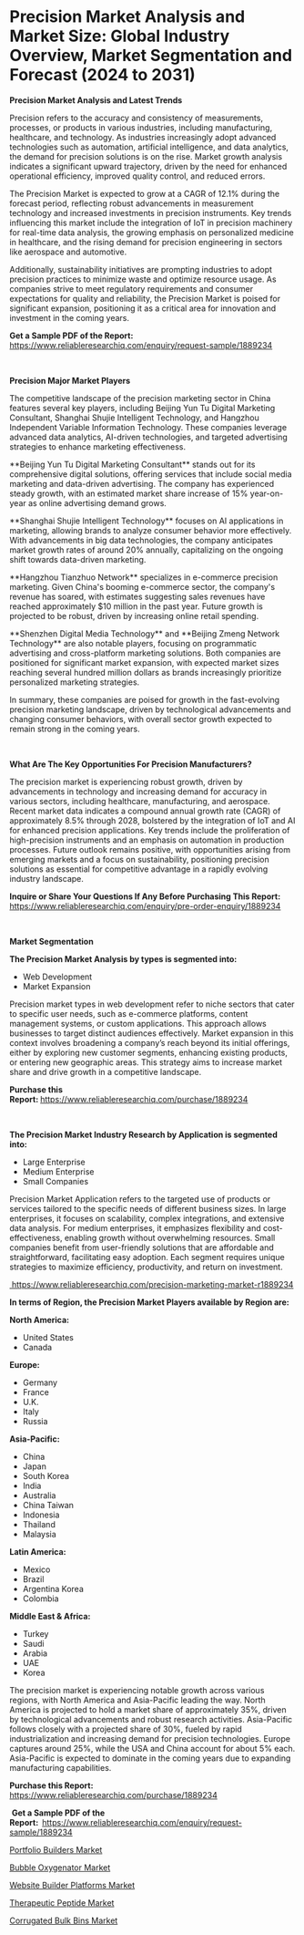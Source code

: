 <p><h1>Precision Market Analysis and Market Size: Global Industry Overview, Market Segmentation and Forecast (2024 to 2031)</h1></p><p><strong>Precision Market Analysis and Latest Trends</strong></p>
<p><p>Precision refers to the accuracy and consistency of measurements, processes, or products in various industries, including manufacturing, healthcare, and technology. As industries increasingly adopt advanced technologies such as automation, artificial intelligence, and data analytics, the demand for precision solutions is on the rise. Market growth analysis indicates a significant upward trajectory, driven by the need for enhanced operational efficiency, improved quality control, and reduced errors.</p><p>The Precision Market is expected to grow at a CAGR of 12.1% during the forecast period, reflecting robust advancements in measurement technology and increased investments in precision instruments. Key trends influencing this market include the integration of IoT in precision machinery for real-time data analysis, the growing emphasis on personalized medicine in healthcare, and the rising demand for precision engineering in sectors like aerospace and automotive.</p><p>Additionally, sustainability initiatives are prompting industries to adopt precision practices to minimize waste and optimize resource usage. As companies strive to meet regulatory requirements and consumer expectations for quality and reliability, the Precision Market is poised for significant expansion, positioning it as a critical area for innovation and investment in the coming years.</p></p>
<p><strong>Get a Sample PDF of the Report:&nbsp;</strong> <a href="https://www.reliableresearchiq.com/enquiry/request-sample/1889234?utm_campaign=1782&utm_medium=2&utm_source=Github&utm_content=ia&utm_term=24102024&utm_id=precision">https://www.reliableresearchiq.com/enquiry/request-sample/1889234</a></p>
<p>&nbsp;</p>
<p><strong>Precision Major Market Players</strong></p>
<p><p>The competitive landscape of the precision marketing sector in China features several key players, including Beijing Yun Tu Digital Marketing Consultant, Shanghai Shujie Intelligent Technology, and Hangzhou Independent Variable Information Technology. These companies leverage advanced data analytics, AI-driven technologies, and targeted advertising strategies to enhance marketing effectiveness.</p><p>**Beijing Yun Tu Digital Marketing Consultant** stands out for its comprehensive digital solutions, offering services that include social media marketing and data-driven advertising. The company has experienced steady growth, with an estimated market share increase of 15% year-on-year as online advertising demand grows.</p><p>**Shanghai Shujie Intelligent Technology** focuses on AI applications in marketing, allowing brands to analyze consumer behavior more effectively. With advancements in big data technologies, the company anticipates market growth rates of around 20% annually, capitalizing on the ongoing shift towards data-driven marketing.</p><p>**Hangzhou Tianzhuo Network** specializes in e-commerce precision marketing. Given China's booming e-commerce sector, the company's revenue has soared, with estimates suggesting sales revenues have reached approximately $10 million in the past year. Future growth is projected to be robust, driven by increasing online retail spending.</p><p>**Shenzhen Digital Media Technology** and **Beijing Zmeng Network Technology** are also notable players, focusing on programmatic advertising and cross-platform marketing solutions. Both companies are positioned for significant market expansion, with expected market sizes reaching several hundred million dollars as brands increasingly prioritize personalized marketing strategies.</p><p>In summary, these companies are poised for growth in the fast-evolving precision marketing landscape, driven by technological advancements and changing consumer behaviors, with overall sector growth expected to remain strong in the coming years.</p></p>
<p>&nbsp;</p>
<p><strong>What Are The Key Opportunities For Precision Manufacturers?</strong></p>
<p><p>The precision market is experiencing robust growth, driven by advancements in technology and increasing demand for accuracy in various sectors, including healthcare, manufacturing, and aerospace. Recent market data indicates a compound annual growth rate (CAGR) of approximately 8.5% through 2028, bolstered by the integration of IoT and AI for enhanced precision applications. Key trends include the proliferation of high-precision instruments and an emphasis on automation in production processes. Future outlook remains positive, with opportunities arising from emerging markets and a focus on sustainability, positioning precision solutions as essential for competitive advantage in a rapidly evolving industry landscape.</p></p>
<p><strong>Inquire or Share Your Questions If Any Before Purchasing This Report:</strong> <a href="https://www.reliableresearchiq.com/enquiry/pre-order-enquiry/1889234?utm_campaign=1782&utm_medium=2&utm_source=Github&utm_content=ia&utm_term=24102024&utm_id=precision">https://www.reliableresearchiq.com/enquiry/pre-order-enquiry/1889234</a></p>
<p>&nbsp;</p>
<p><strong>Market Segmentation</strong></p>
<p><strong>The Precision Market Analysis by types is segmented into:</strong></p>
<p><ul><li>Web Development</li><li>Market Expansion</li></ul></p>
<p><p>Precision market types in web development refer to niche sectors that cater to specific user needs, such as e-commerce platforms, content management systems, or custom applications. This approach allows businesses to target distinct audiences effectively. Market expansion in this context involves broadening a company’s reach beyond its initial offerings, either by exploring new customer segments, enhancing existing products, or entering new geographic areas. This strategy aims to increase market share and drive growth in a competitive landscape.</p></p>
<p><strong>Purchase this Report:&nbsp;</strong><a href="https://www.reliableresearchiq.com/purchase/1889234?utm_campaign=1782&utm_medium=2&utm_source=Github&utm_content=ia&utm_term=24102024&utm_id=precision">https://www.reliableresearchiq.com/purchase/1889234</a></p>
<p>&nbsp;</p>
<p><strong>The Precision Market Industry Research by Application is segmented into:</strong></p>
<p><ul><li>Large Enterprise</li><li>Medium Enterprise</li><li>Small Companies</li></ul></p>
<p><p>Precision Market Application refers to the targeted use of products or services tailored to the specific needs of different business sizes. In large enterprises, it focuses on scalability, complex integrations, and extensive data analysis. For medium enterprises, it emphasizes flexibility and cost-effectiveness, enabling growth without overwhelming resources. Small companies benefit from user-friendly solutions that are affordable and straightforward, facilitating easy adoption. Each segment requires unique strategies to maximize efficiency, productivity, and return on investment.</p></p>
<p><a href="https://www.reliableresearchiq.com/precision-marketing-market-r1889234?utm_campaign=1782&utm_medium=2&utm_source=Github&utm_content=ia&utm_term=24102024&utm_id=precision">&nbsp;https://www.reliableresearchiq.com/precision-marketing-market-r1889234</a></p>
<p><strong>In terms of Region, the Precision Market Players available by Region are:</strong></p>
<p>
    <p> <strong> North America: </strong>
        <ul>
            <li>United States</li>
            <li>Canada</li>
        </ul>
        </p> 
    <p> <strong> Europe: </strong>
        <ul>
            <li>Germany</li>
            <li>France</li>
            <li>U.K.</li>
            <li>Italy</li>
            <li>Russia</li>
        </ul>
        </p> 
    <p> <strong> Asia-Pacific: </strong>
        <ul>
            <li>China</li>
            <li>Japan</li>
            <li>South Korea</li>
            <li>India</li>
            <li>Australia</li>
            <li>China Taiwan</li>
            <li>Indonesia</li>
            <li>Thailand</li>
            <li>Malaysia</li>
        </ul>
        </p> 
    <p> <strong> Latin America: </strong>
        <ul>
            <li>Mexico</li>
            <li>Brazil</li>
            <li>Argentina Korea</li>
            <li>Colombia</li>
        </ul>
        </p> 
    <p> <strong> Middle East & Africa: </strong>
        <ul>
            <li>Turkey</li>
            <li>Saudi</li>
            <li>Arabia</li>
            <li>UAE</li>
            <li>Korea</li>
        </ul>
    </p>
    </p>
<p><p>The precision market is experiencing notable growth across various regions, with North America and Asia-Pacific leading the way. North America is projected to hold a market share of approximately 35%, driven by technological advancements and robust research activities. Asia-Pacific follows closely with a projected share of 30%, fueled by rapid industrialization and increasing demand for precision technologies. Europe captures around 25%, while the USA and China account for about 5% each. Asia-Pacific is expected to dominate in the coming years due to expanding manufacturing capabilities.</p></p>
<p><strong>Purchase this Report: </strong><a href="https://www.reliableresearchiq.com/purchase/1889234?utm_campaign=1782&utm_medium=2&utm_source=Github&utm_content=ia&utm_term=24102024&utm_id=precision">https://www.reliableresearchiq.com/purchase/1889234</a></p>
<p>&nbsp;<strong>Get a Sample PDF of the Report:&nbsp;&nbsp;</strong><a href="https://www.reliableresearchiq.com/enquiry/request-sample/1889234?utm_campaign=1782&utm_medium=2&utm_source=Github&utm_content=ia&utm_term=24102024&utm_id=precision">https://www.reliableresearchiq.com/enquiry/request-sample/1889234</a></p>
<p><strong></strong></p>
<p><p><a href="https://www.linkedin.com/pulse/portfolio-builders-market-penetration-strategies-untapped-ybtye?utm_campaign=1782&utm_medium=2&utm_source=Github&utm_content=ia&utm_term=24102024&utm_id=precision">Portfolio Builders Market</a></p><p><a href="https://www.linkedin.com/pulse/disruption-innovation-bubble-oxygenator-industry-market-analysis-nafhe?utm_campaign=1782&utm_medium=2&utm_source=Github&utm_content=ia&utm_term=24102024&utm_id=precision">Bubble Oxygenator Market</a></p><p><a href="https://www.linkedin.com/pulse/future-ready-strategic-insights-global-website-builder-1smbe?utm_campaign=1782&utm_medium=2&utm_source=Github&utm_content=ia&utm_term=24102024&utm_id=precision">Website Builder Platforms Market</a></p><p><a href="https://www.linkedin.com/pulse/therapeutic-peptide-market-size-type-product-global-industry-89kze?utm_campaign=1782&utm_medium=2&utm_source=Github&utm_content=ia&utm_term=24102024&utm_id=precision">Therapeutic Peptide Market</a></p><p><a href="https://www.linkedin.com/pulse/in-depth-analysis-global-corrugated-bulk-bins-market-scope-ioahe?utm_campaign=1782&utm_medium=2&utm_source=Github&utm_content=ia&utm_term=24102024&utm_id=precision">Corrugated Bulk Bins Market</a></p></p>